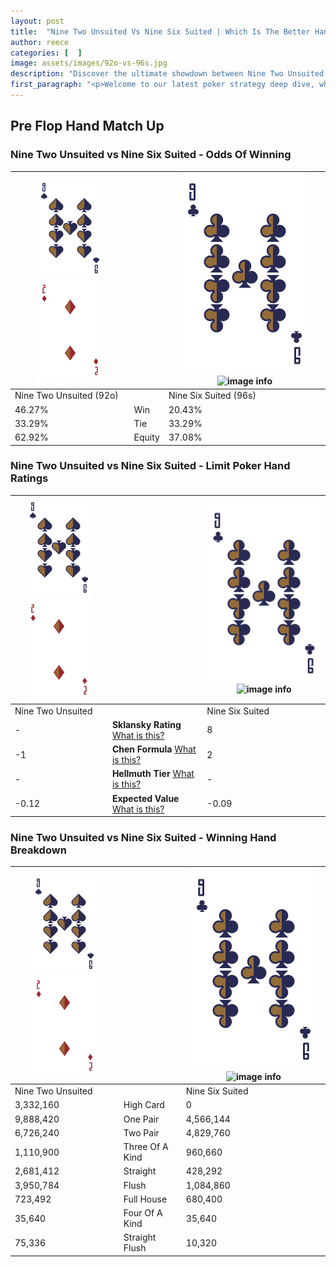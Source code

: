 ```yaml
---
layout: post
title:  "Nine Two Unsuited Vs Nine Six Suited | Which Is The Better Hand In Poker? A Complete Guide"
author: reece
categories: [  ]
image: assets/images/92o-vs-96s.jpg
description: "Discover the ultimate showdown between Nine Two Unsuited and Nine Six Suited in poker! Uncover the odds, strategies, and scenarios where one hand triumphs over the other. Get ready to up your poker game with this thrilling analysis."
first_paragraph: "<p>Welcome to our latest poker strategy deep dive, where we're pitting two distinct hands against each other in a high-stakes showdown: Nine Two Unsuited vs Nine Six Suited.</p><p>In the dynamic world of poker, every decision counts, and knowing which hand holds the upper hand is key to your success at the table.</p><p>In this article, we'll dissect these two hands, explore the scenarios where one dominates the other, and equip you with the knowledge to make strategic choices that can tip the odds in your favor.</p><p>Get ready to unravel the intriguing dynamics of these poker hands and elevate your game to new heights.</p>"
---
```




[comment]: # (sp0)

## Pre Flop Hand Match Up

<div class="table hand-ratings" markdown="1"> 



### Nine Two Unsuited vs Nine Six Suited - Odds Of Winning


    
| ![image info](assets/images/hand1/9.png) ![image info](assets/images/hand1/2o.png) |  | ![image info](assets/images/hand2/9.png) ![image info](assets/images/hand2/6s.png) |
| -------- | -------- | -------- |
| Nine Two Unsuited (92o) |  | Nine Six Suited (96s) |
| 46.27% | Win | 20.43% |
| 33.29% | Tie | 33.29% |
| 62.92% | Equity | 37.08% |




[comment]: # (sp1)



### Nine Two Unsuited vs Nine Six Suited - Limit Poker Hand Ratings


    
| ![image info](assets/images/hand1/9.png) ![image info](assets/images/hand1/2o.png) |  | ![image info](assets/images/hand2/9.png) ![image info](assets/images/hand2/6s.png) |
| -------- | -------- | -------- |
| Nine Two Unsuited |  | Nine Six Suited |
| - | **Sklansky Rating** [What is this?](/sklansky-rating-explained) | 8 |
| -1 | **Chen Formula** [What is this?](/chen-formula-explained) | 2 |
| - | **Hellmuth Tier** [What is this?](/Hellmuth-tier-explained) | - |
| -0.12 | **Expected Value** [What is this?](/expected-value-explained) | -0.09 |




[comment]: # (sp2)



### Nine Two Unsuited vs Nine Six Suited - Winning Hand Breakdown


    
| ![image info](assets/images/hand1/9.png) ![image info](assets/images/hand1/2o.png) |  | ![image info](assets/images/hand2/9.png) ![image info](assets/images/hand2/6s.png) |
| -------- | -------- | -------- |
| Nine Two Unsuited |  | Nine Six Suited |
| 3,332,160 | High Card | 0 |
| 9,888,420 | One Pair | 4,566,144 |
| 6,726,240 | Two Pair | 4,829,760 |
| 1,110,900 | Three Of A Kind | 960,660 |
| 2,681,412 | Straight | 428,292 |
| 3,950,784 | Flush | 1,084,860 |
| 723,492 | Full House | 680,400 |
| 35,640 | Four Of A Kind | 35,640 |
| 75,336 | Straight Flush | 10,320 |




[comment]: # (sp3)



</div>

[comment]: # (sp4)



[comment]: # (sp5)

